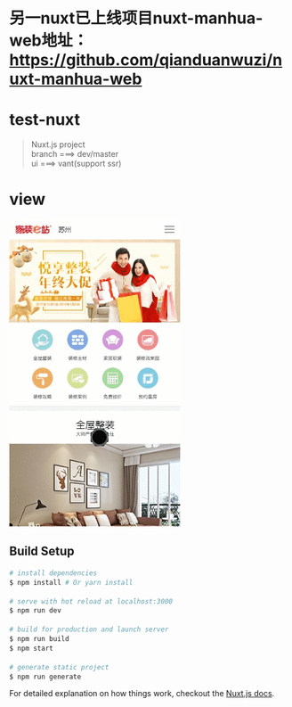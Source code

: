 # 另一nuxt已上线项目nuxt-manhua-web地址：https://github.com/qianduanwuzi/nuxt-manhua-web</span>
# test-nuxt

> Nuxt.js project    
> branch ===> dev/master  
> ui ===> vant(support ssr)

# view  
 ![image](https://github.com/qianduanwuzi/img/blob/master/gif/mshop.gif)
## Build Setup

``` bash
# install dependencies
$ npm install # Or yarn install

# serve with hot reload at localhost:3000
$ npm run dev

# build for production and launch server
$ npm run build
$ npm start

# generate static project
$ npm run generate
```

For detailed explanation on how things work, checkout the [Nuxt.js docs](https://github.com/nuxt/nuxt.js).
